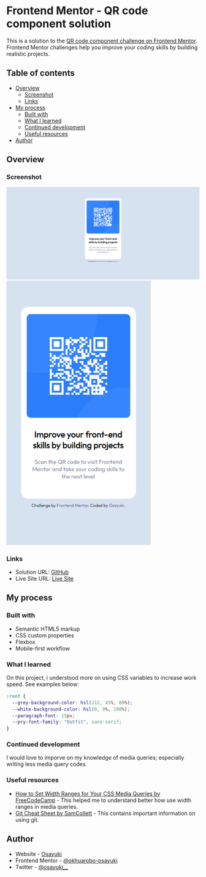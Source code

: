 # Frontend Mentor - QR code component solution

This is a solution to the [QR code component challenge on Frontend Mentor](https://www.frontendmentor.io/challenges/qr-code-component-iux_sIO_H). Frontend Mentor challenges help you improve your coding skills by building realistic projects.

## Table of contents

- [Overview](#overview)
  - [Screenshot](#screenshot)
  - [Links](#links)
- [My process](#my-process)
  - [Built with](#built-with)
  - [What I learned](#what-i-learned)
  - [Continued development](#continued-development)
  - [Useful resources](#useful-resources)
- [Author](#author)

## Overview

### Screenshot

![Desktop](/images/desktop%20screen.png)
![Mobile](/images/mobile%20screen.png)

### Links

- Solution URL: [GitHub](https://github.com/okhuarobo-osayuki/QR-code-component)
- Live Site URL: [Live Site](https://qr-code-task.netlify.app/)

## My process

### Built with

- Semantic HTML5 markup
- CSS custom properties
- Flexbox
- Mobile-first workflow

### What I learned

On this project, i understood more on using CSS variables to increase work speed. See examples below:

```css
:root {
  --grey-background-color: hsl(212, 45%, 89%);
  --white-background-color: hsl(0, 0%, 100%);
  --paragraph-font: 15px;
  --pry-font-family: "Outfit", sans-serif;
}
```

### Continued development

I would love to imporve on my knowledge of media queries; especially writing less media query codes.

### Useful resources

- [How to Set Width Ranges for Your CSS Media Queries by FreeCodeCamp](https://www.freecodecamp.org/news/media-queries-width-ranges/) - This helped me to understand better how use width ranges in media queries.
- [Git Cheat Sheet by SamCollett](https://cheatography.com/samcollett/cheat-sheets/git/) - This contains important information on using git.

## Author

- Website - [Osayuki](https://github.com/okhuarobo-osayuki)
- Frontend Mentor - [@okhuarobo-osayuki](https://www.frontendmentor.io/profile/okhuarobo-osayuki)
- Twitter - [@osayuki__](https://twitter.com/osayuki__)
